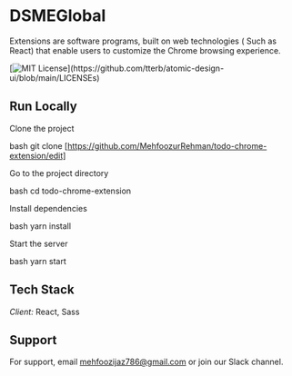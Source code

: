 # DSMEGlobal

Extensions are software programs, built on web technologies ( Such as React) that enable users to customize the Chrome browsing experience.

[![MIT License](https://img.shields.io/apm/l/atomic-design-ui.svg?)](https://github.com/tterb/atomic-design-ui/blob/main/LICENSEs)


## Run Locally

Clone the project

bash
  git clone [https://github.com/MehfoozurRehman/todo-chrome-extension/edit]


Go to the project directory

bash
  cd todo-chrome-extension

Install dependencies

bash
  yarn install


Start the server

bash
  yarn start



## Tech Stack

*Client:* React, Sass


## Support

For support, email mehfoozijaz786@gmail.com or join our Slack channel.

